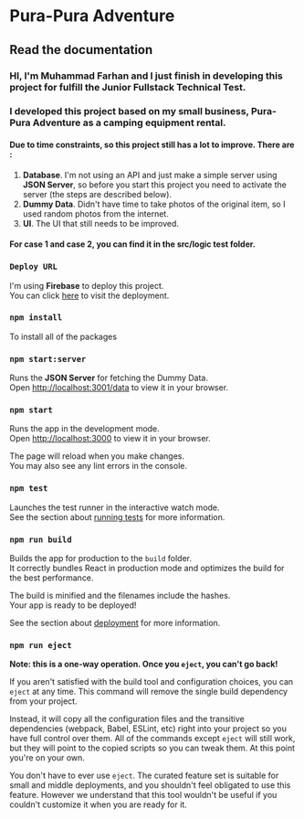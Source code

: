 # Pura-Pura Adventure

## Read the documentation

### HI, I'm Muhammad Farhan and I just finish in developing this project for fulfill the **Junior Fullstack Technical Test**.

### I developed this project based on my small business, **Pura-Pura Adventure** as a camping equipment rental.

#### Due to time constraints, so this project still has a lot to improve. There are :

1. **Database**. I'm not using an API and just make a simple server using **JSON Server**, so before you start this project you need to activate the server (the steps are described below).
2. **Dummy Data**. Didn't have time to take photos of the original item, so I used random photos from the internet.
3. **UI**. The UI that still needs to be improved.

#### For case 1 and case 2, you can find it in the src/logic test folder.

### `Deploy URL`

I'm using **Firebase** to deploy this project.\
You can click [here](https://pura-pura-adventure.web.app/) to visit the deployment.

### `npm install`

To install all of the packages

### `npm start:server`

Runs the **JSON Server** for fetching the Dummy Data.\
Open [http://localhost:3001/data](http://localhost:3000) to view it in your browser.

### `npm start`

Runs the app in the development mode.\
Open [http://localhost:3000](http://localhost:3000) to view it in your browser.

The page will reload when you make changes.\
You may also see any lint errors in the console.

### `npm test`

Launches the test runner in the interactive watch mode.\
See the section about [running tests](https://facebook.github.io/create-react-app/docs/running-tests) for more information.

### `npm run build`

Builds the app for production to the `build` folder.\
It correctly bundles React in production mode and optimizes the build for the best performance.

The build is minified and the filenames include the hashes.\
Your app is ready to be deployed!

See the section about [deployment](https://facebook.github.io/create-react-app/docs/deployment) for more information.

### `npm run eject`

**Note: this is a one-way operation. Once you `eject`, you can't go back!**

If you aren't satisfied with the build tool and configuration choices, you can `eject` at any time. This command will remove the single build dependency from your project.

Instead, it will copy all the configuration files and the transitive dependencies (webpack, Babel, ESLint, etc) right into your project so you have full control over them. All of the commands except `eject` will still work, but they will point to the copied scripts so you can tweak them. At this point you're on your own.

You don't have to ever use `eject`. The curated feature set is suitable for small and middle deployments, and you shouldn't feel obligated to use this feature. However we understand that this tool wouldn't be useful if you couldn't customize it when you are ready for it.
